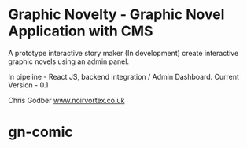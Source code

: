# Graphic Novelty - Graphic Novel Application with CMS

A prototype interactive story maker (In development)
create interactive graphic novels using an admin panel.

In pipeline - React JS, backend integration / Admin Dashboard.
Current Version  - 0.1

Chris Godber
www.noirvortex.co.uk
# gn-comic
